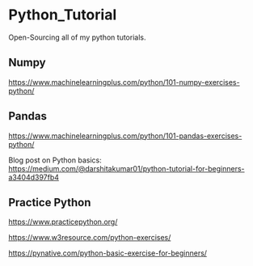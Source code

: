 # Python_Tutorial
Open-Sourcing all of my python tutorials.

## Numpy
https://www.machinelearningplus.com/python/101-numpy-exercises-python/

## Pandas
https://www.machinelearningplus.com/python/101-pandas-exercises-python/


Blog post on Python basics:
https://medium.com/@darshitakumar01/python-tutorial-for-beginners-a3404d397fb4

## Practice Python
https://www.practicepython.org/

https://www.w3resource.com/python-exercises/

https://pynative.com/python-basic-exercise-for-beginners/
